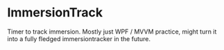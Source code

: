 # ImmersionTrack
Timer to track immersion. Mostly just WPF / MVVM practice, might turn it into a fully fledged immersiontracker in the future.
